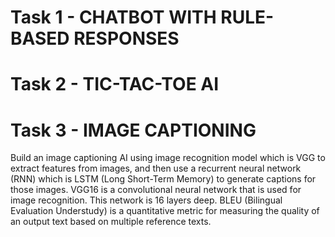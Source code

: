 # Task 1 - CHATBOT WITH RULE-BASED RESPONSES

# Task 2 - TIC-TAC-TOE AI

# Task 3 - IMAGE CAPTIONING
Build an image captioning AI using image recognition model which is VGG to extract features from images, and then use a recurrent neural network (RNN) which is LSTM (Long Short-Term Memory) to generate captions for those images.
VGG16 is a convolutional neural network that is used for image recognition. This network is 16 layers deep. 
BLEU (Bilingual Evaluation Understudy) is a quantitative metric for measuring the quality of an output text based on multiple reference texts.
